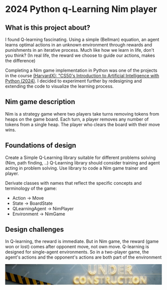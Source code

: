 <link rel="stylesheet" href="css/styles.css">

# 2024 Python q-Learning Nim player

## What is this project about?

I found Q-learning fascinating. Using a simple (Bellman) equation, an agent learns optimal actions in an unknown environment through rewards and punishments in an iterative process. Much like how we learn in life, don't you think? (In real life, the reward we choose to guide our actions, makes the difference)

Completing a Nim game implementation in Python was one of the projects in the course [(HarvardX): "CS50's Introduction to Artificial Intelligence with Python (2024)](formacion_CS50AI.md). I decided to experiment further by redesigning and extending the code to visualize the learning process.

## Nim game description

Nim is a strategy game where two players take turns removing tokens from heaps on the game board. Each turn, a player removes any number of tokens from a single heap. The player who clears the board with their move wins.

## Foundations of design

Create a Simple Q-Learning library suitable for different problems solving (Nim, path finding, ..)
Q-Learning library should consider training and agent acting in problem solving.
Use library to code a Nim game trainer and player.

Derivate classes with names that reflect the specific concepts and terminology of the game:

- Action → Move
- State → BoardState
- QLearningAgent → NimPlayer
- Environment → NimGame

## Design challenges

In Q-learning, the reward is immediate. But in Nim game, the reward (game won or lost) comes after opponent move, not own move.
Q-learning is designed for single-agent environments. So in a two-player game, the agent's actions and the opponent's actions are both part of the environment


![Under Construction](images/under_construction.jpg)
